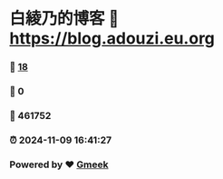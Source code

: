 # 白綾乃的博客 :link: https://blog.adouzi.eu.org 
### :page_facing_up: [18](https://blog.adouzi.eu.org/tag.html) 
### :speech_balloon: 0 
### :hibiscus: 461752 
### :alarm_clock: 2024-11-09 16:41:27 
### Powered by :heart: [Gmeek](https://github.com/Meekdai/Gmeek)
